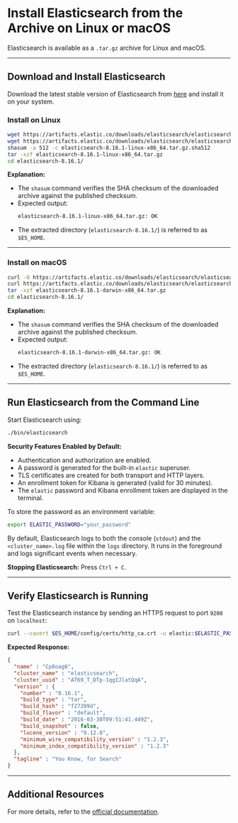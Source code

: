 # Install Elasticsearch from the Archive on Linux or macOS

Elasticsearch is available as a `.tar.gz` archive for Linux and macOS.

---

## Download and Install Elasticsearch

Download the latest stable version of Elasticsearch from [here](https://www.elastic.co/downloads/elasticsearch) and install it on your system.

### Install on Linux

```bash
wget https://artifacts.elastic.co/downloads/elasticsearch/elasticsearch-8.16.1-linux-x86_64.tar.gz
wget https://artifacts.elastic.co/downloads/elasticsearch/elasticsearch-8.16.1-linux-x86_64.tar.gz.sha512
shasum -a 512 -c elasticsearch-8.16.1-linux-x86_64.tar.gz.sha512
tar -xzf elasticsearch-8.16.1-linux-x86_64.tar.gz
cd elasticsearch-8.16.1/
```

**Explanation:**
- The `shasum` command verifies the SHA checksum of the downloaded archive against the published checksum.
- Expected output:
  ```bash
  elasticsearch-8.16.1-linux-x86_64.tar.gz: OK
  ```
- The extracted directory (`elasticsearch-8.16.1/`) is referred to as `$ES_HOME`.

---

### Install on macOS

```bash
curl -O https://artifacts.elastic.co/downloads/elasticsearch/elasticsearch-8.16.1-darwin-x86_64.tar.gz
curl https://artifacts.elastic.co/downloads/elasticsearch/elasticsearch-8.16.1-darwin-x86_64.tar.gz.sha512 | shasum -a 512 -c -
tar -xzf elasticsearch-8.16.1-darwin-x86_64.tar.gz
cd elasticsearch-8.16.1/
```

**Explanation:**
- The `shasum` command verifies the SHA checksum of the downloaded archive against the published checksum.
- Expected output:
  ```bash
  elasticsearch-8.16.1-darwin-x86_64.tar.gz: OK
  ```
- The extracted directory (`elasticsearch-8.16.1/`) is referred to as `$ES_HOME`.

---

## Run Elasticsearch from the Command Line

Start Elasticsearch using:

```bash
./bin/elasticsearch
```

**Security Features Enabled by Default:**
- Authentication and authorization are enabled.
- A password is generated for the built-in `elastic` superuser.
- TLS certificates are created for both transport and HTTP layers.
- An enrollment token for Kibana is generated (valid for 30 minutes).
- The `elastic` password and Kibana enrollment token are displayed in the terminal.

To store the password as an environment variable:

```bash
export ELASTIC_PASSWORD="your_password"
```

By default, Elasticsearch logs to both the console (`stdout`) and the `<cluster_name>.log` file within the `logs` directory. It runs in the foreground and logs significant events when necessary.

**Stopping Elasticsearch:** Press `Ctrl + C`.

---

## Verify Elasticsearch is Running

Test the Elasticsearch instance by sending an HTTPS request to port `9200` on `localhost`:

```bash
curl --cacert $ES_HOME/config/certs/http_ca.crt -u elastic:$ELASTIC_PASSWORD https://localhost:9200
```

**Expected Response:**

```json
{
  "name" : "Cp8oag6",
  "cluster_name" : "elasticsearch",
  "cluster_uuid" : "AT69_T_DTp-1qgIJlatQqA",
  "version" : {
    "number" : "8.16.1",
    "build_type" : "tar",
    "build_hash" : "f27399d",
    "build_flavor" : "default",
    "build_date" : "2016-03-30T09:51:41.449Z",
    "build_snapshot" : false,
    "lucene_version" : "9.12.0",
    "minimum_wire_compatibility_version" : "1.2.3",
    "minimum_index_compatibility_version" : "1.2.3"
  },
  "tagline" : "You Know, for Search"
}
```

---

## Additional Resources
For more details, refer to the [official documentation](https://www.elastic.co/guide/en/elasticsearch/reference/current/targz.html).

